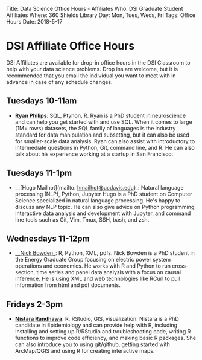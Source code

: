 Title: Data Science Office Hours - Affiliates
Who: DSI Graduate Student Affiliates
Where: 360 Shields Library
Day: Mon, Tues, Weds, Fri
Tags: Office Hours
Date: 2018-5-17

# DSI Affiliate Office Hours

DSI Affiliates are available for drop-in office hours in the DSI Classroom to
help with your data science problems. Drop ins are welcome, but it is
recommended that you email the individual you want to meet with in advance in
case of any schedule changes.

## Tuesdays 10-11am
* __[Ryan Philips](mailto:rcphilips@ucdavis.edu)__: SQL, Ptyhon, R. 
    Ryan is a PhD student in neuroscience and can help you get started with and use SQL. When it comes to large (1M+ rows) datasets, the SQL family of languages is the industry standard for data manipulation and subsetting, but it can also be used for smaller-scale data analysis. Ryan can also assist with introductory to intermediate questions in Python, Git, command line, and R. He can also talk about his experience working at a startup in San Francisco.

## Tuesdays 11-1pm
* __[Hugo Mailhot](mailto: hmailhot@ucdavis.edu)_: Natural language processing (NLP), Python, Jupyter
	Hugo is a PhD student on Computer Science specialized in natural language processing. He's happy to discuss any NLP topic. He can also give advice on Python programming, interactive data analysis and development with Jupyter, and command line tools such as Git, Vim, Tmux, SSH, bash, and zsh.

## Wednesdays 11-12pm
* __[Nick Bowden](mailto:nsbowden@ucdavis.edu)_: R, Python, XML, pdfs.
	Nick Bowden is a PhD student in the Energy Graduate Group focusing on electric power system operations and economics. He works with R and Python to run cross-section, time series and panel data analysis with a focus on causal inference. He is using XML and web technologies like RCurl to pull information from html and pdf documents.

## Fridays 2-3pm
*   __[Nistara Randhawa](mailto:nrandhawa@ucdavis.edu>)__: R, RStudio, GIS, visualization. 
	Nistara is a PhD candidate in Epidemiology and can provide help with R, including installing and setting up R/RStudio and troubleshooting code, writing R functions to improve code efficiency, and making basic R packages. She can also introduce you to using git/github, getting started with ArcMap/QGIS and using R for creating interactive maps.